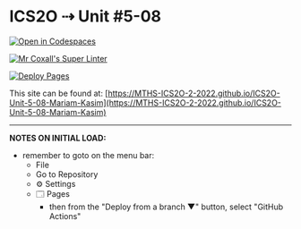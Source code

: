 # ICS2O ⇢ Unit #5-08

[![Open in Codespaces](https://classroom.github.com/assets/launch-codespace-7f7980b617ed060a017424585567c406b6ee15c891e84e1186181d67ecf80aa0.svg)](https://classroom.github.com/open-in-codespaces?assignment_repo_id=11173537)

[![Mr Coxall's Super Linter](https://github.com/MTHS-ICS2O-2-2022/ICS2O-Unit-5-08-Mariam-Kasim/workflows/Mr%20Coxall's%20Super%20Linter/badge.svg)](https://github.com/MTHS-ICS2O-2-2022/ICS2O-Unit-5-08-Mariam-Kasim/actions)

[![Deploy Pages](https://github.com/MTHS-ICS2O-2-2022/ICS2O-Unit-5-08-Mariam-Kasim/workflows/Deploy%20Pages/badge.svg)](https://github.com/MTHS-ICS2O-2-2022/ICS2O-Unit-5-08-Mariam-Kasim/actions)

This site can be found at: [https://MTHS-ICS2O-2-2022.github.io/ICS2O-Unit-5-08-Mariam-Kasim](https://MTHS-ICS2O-2-2022.github.io/ICS2O-Unit-5-08-Mariam-Kasim)

---

**NOTES ON INITIAL LOAD:**
- remember to goto on the menu bar:
  - File
  - Go to Repository
  - ⚙ Settings
  - 🗔 Pages
    - then from the "Deploy from a branch ▼" button, select "GitHub Actions"
